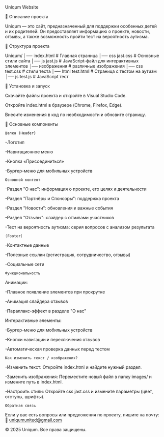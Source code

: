 Uniqum Website

📌 Описание проекта

Uniqum — это сайт, предназначенный для поддержки особенных детей и их родителей. Он предоставляет информацию о проекте, новости, отзывы, а также возможность пройти тест на вероятность аутизма.

📂 Структура проекта

Uniqum/
│── index.html           # Главная страница
│── css jast.css         # Основные стили сайта
│── js jast.js           # JavaScript-файл для интерактивных элементов
│── изображения          # различные изображения
│── css test.css         # стили теста
│── html test.html       # Страница с тестом на аутизм
│── js test.js           # JavaScript тест

🔧 Установка и запуск

Скачайте файлы проекта и откройте в Visual Studio Code.

Откройте index.html в браузере (Chrome, Firefox, Edge).

Внесите изменения в код по необходимости и обновите страницу.

📜 Основные компоненты

	Шапка (Header)

-Логотип

-Навигационное меню

-Кнопка «Присоединиться»

-Бургер-меню для мобильных устройств

	Основной контент

-Раздел "О нас": информация о проекте, его целях и деятельности

-Раздел "Партнёры и Спонсоры": поддержка проекта

-Раздел "Новости": обновления и важные события

-Раздел "Отзывы": слайдер с отзывами участников

-Тест на вероятность аутизма: серия вопросов с анализом результата


	(Footer)


-Контактные данные

-Полезные ссылки (регистрация, сотрудничество, отзывы)

-Социальные сети


	Функциональность

Анимации:

-Плавное появление элементов при прокрутке

-Анимация слайдера отзывов

-Параллакс-эффект в разделе "О нас"

Интерактивные элементы:

-Бургер-меню для мобильных устройств

-Кнопки навигации и переключения отзывов

-Автоматическая проверка данных перед тестом

	Как изменить текст / изображения?

-Изменить текст: Откройте index.html и найдите нужный раздел.

-Заменить изображения: Переместите новый файл в папку images/ и измените путь в index.html.

-Настроить стили: Откройте css jast.css и измените параметры (цвет, отступы, шрифты).

	Обратная связь

Если у вас есть вопросы или предложения по проекту, пишите на почту:
📧 uniqumunited@gmail.com

© 2025 Uniqum. Все права защищены.
